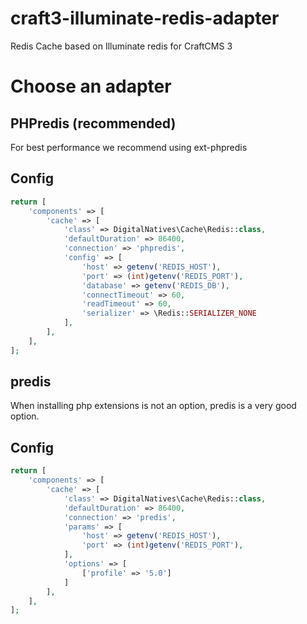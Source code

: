 # craft3-illuminate-redis-adapter
Redis Cache based on Illuminate redis for CraftCMS 3

# Choose an adapter
## PHPredis (recommended)
For best performance we recommend using ext-phpredis

## Config
~~~php
return [
    'components' => [
        'cache' => [
            'class' => DigitalNatives\Cache\Redis::class,
            'defaultDuration' => 86400,
            'connection' => 'phpredis',
            'config' => [
                'host' => getenv('REDIS_HOST'),
                'port' => (int)getenv('REDIS_PORT'),
                'database' => getenv('REDIS_DB'),
                'connectTimeout' => 60,
                'readTimeout' => 60,
                'serializer' => \Redis::SERIALIZER_NONE
            ],
        ],
    ],
];
~~~

## predis
When installing php extensions is not an option, predis is a very good option.

## Config
~~~php
return [
    'components' => [
        'cache' => [
            'class' => DigitalNatives\Cache\Redis::class,
            'defaultDuration' => 86400,
            'connection' => 'predis',
            'params' => [
                'host' => getenv('REDIS_HOST'),
                'port' => (int)getenv('REDIS_PORT'),
            ],
            'options' => [
                ['profile' => '5.0']
            ]           
        ],
    ],
];
~~~
